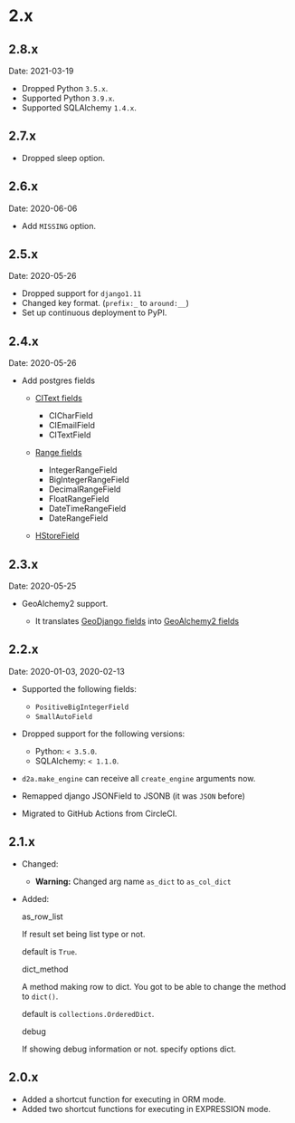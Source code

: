 # 2.x

## 2.8.x
Date: 2021-03-19

- Dropped Python `3.5.x`.
- Supported Python `3.9.x`.
- Supported SQLAlchemy `1.4.x`.

## 2.7.x

- Dropped sleep option.

## 2.6.x
Date: 2020-06-06

- Add `MISSING` option.

## 2.5.x
Date: 2020-05-26

- Dropped support for `django1.11`
- Changed key format. (`prefix:_` to `around:__`)
- Set up continuous deployment to PyPI.

## 2.4.x
Date: 2020-05-26

- Add postgres fields

  - [CIText fields](https://docs.djangoproject.com/en/3.0/ref/contrib/postgres/fields/#citext-fields)

    - CICharField
    - CIEmailField
    - CITextField
    
  - [Range fields](https://docs.djangoproject.com/en/3.0/ref/contrib/postgres/fields/#range-fields)

    - IntegerRangeField
    - BigIntegerRangeField
    - DecimalRangeField
    - FloatRangeField
    - DateTimeRangeField
    - DateRangeField

  - [HStoreField](https://docs.djangoproject.com/en/3.0/ref/contrib/postgres/fields/#hstorefield)

## 2.3.x
Date: 2020-05-25

- GeoAlchemy2 support.

  - It translates 
    [GeoDjango fields](https://docs.djangoproject.com/en/3.0/ref/contrib/gis/model-api/)
    into 
    [GeoAlchemy2 fields](https://geoalchemy-2.readthedocs.io/en/0.2.6/types.html)

## 2.2.x
Date: 2020-01-03, 2020-02-13
 
- Supported the following fields:

  - `PositiveBigIntegerField`
  - `SmallAutoField`

- Dropped support for the following versions:

  - Python: `< 3.5.0`.
  - SQLAlchemy: `< 1.1.0`.

- ``d2a.make_engine`` can receive all ``create_engine`` arguments now.
- Remapped django JSONField to JSONB (it was ``JSON`` before)
- Migrated to GitHub Actions from CircleCI.


## 2.1.x

- Changed: 
  
  - **Warning:** Changed arg name `as_dict` to `as_col_dict`
  
- Added:
    
  as_row_list
    
    If result set being list type or not.
  
    default is `True`.
  
  dict_method
  
    A method making row to dict.
    You got to be able to change the method to `dict()`.

    default is `collections.OrderedDict`.

  debug
    
    If showing debug information or not. specify options dict.

## 2.0.x

- Added a shortcut function for executing in ORM mode.
- Added two shortcut functions for executing in EXPRESSION mode.